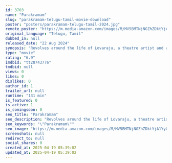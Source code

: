 ```yaml
---
id: 3703
name: "Parakramam"
slug: "parakramam-telugu-tamil-movie-download"
poster: "posters/parakramam-telugu-tamil-2024.jpg"
remote_poster: "https://m.media-amazon.com/images/M/MV5BMTNjNGZhZDktYjA1Yy00ZDUzLWFjMWUtODY5YzY4YTZkODczXkEyXkFqcGc@._V1_SX300.jpg"
original_language: "Telugu, Tamil"
dubbed_in: null
released_date: "22 Aug 2024"
synopsis: "Revolves around the life of Lovaraju, a theatre artist and a gully cricketer in a village named Lampakalova."
type: "movie"
rating: "6.9"
imdbid: "tt28743776"
tmdbid: null
views: 0
likes: 0
dislikes: 0
author_id: 1
trailer_url: null
runtime: "131 min"
is_featured: 0
is_active: 1
is_comingsoon: 0
seo_title: "Parakramam"
seo_description: "Revolves around the life of Lovaraju, a theatre artist and a gully cricketer in a village named Lampakalova."
seo_keywords: "\"Parakramam\""
seo_image: "https://m.media-amazon.com/images/M/MV5BMTNjNGZhZDktYjA1Yy00ZDUzLWFjMWUtODY5YzY4YTZkODczXkEyXkFqcGc@._V1_SX300.jpg"
screenshots: null
redirect_to: null
social_shares: 0
created_at: 2025-04-19 05:39:02
updated_at: 2025-04-19 05:39:02
---
```


